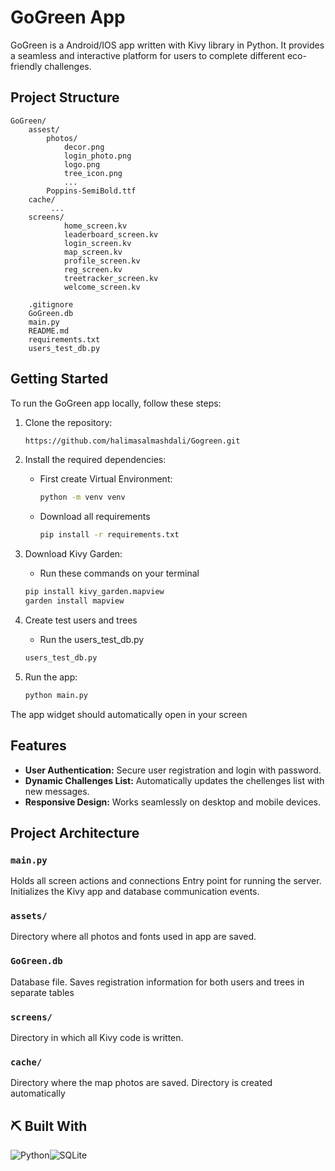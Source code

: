 # GoGreen App

GoGreen is a Android/IOS app written with Kivy library in Python. It provides a seamless and interactive platform for users to complete different eco-friendly challenges.

## Project Structure

```
GoGreen/
    assest/
        photos/
            decor.png
            login_photo.png
            logo.png
            tree_icon.png
            ...
        Poppins-SemiBold.ttf
    cache/
         ...
    screens/
            home_screen.kv
            leaderboard_screen.kv
            login_screen.kv
            map_screen.kv
            profile_screen.kv
            reg_screen.kv
            treetracker_screen.kv
            welcome_screen.kv

    .gitignore
    GoGreen.db
    main.py
    README.md
    requirements.txt
    users_test_db.py
```

## Getting Started

To run the GoGreen app locally, follow these steps:

1. Clone the repository:

   ```bash
   https://github.com/halimasalmashdali/Gogreen.git
   ```

2. Install the required dependencies:
   - First create Virtual Environment:
      ``` bash
      python -m venv venv
   - Download all requirements 
      ```bash
      pip install -r requirements.txt
     
3. Download Kivy Garden:
   
      - Run these commands on your terminal
     ``` bash
   pip install kivy_garden.mapview
   garden install mapview
     ```
4. Create test users and trees
   - Run the users_test_db.py
   ```bash
   users_test_db.py 
   ```
5. Run the app:

   ```bash
   python main.py
   ```


The app widget should automatically open in your screen

## Features

- **User Authentication:** Secure user registration and login with password.
- **Dynamic Challenges List:** Automatically updates the chellenges list with new messages.
- **Responsive Design:** Works seamlessly on desktop and mobile devices.

## Project Architecture

### `main.py`

Holds all screen actions and connections
Entry point for running the server. Initializes the Kivy app and database communication events.

### `assets/`

Directory where all photos and fonts used in app are saved.
### `GoGreen.db`

Database file. Saves registration information for both users and trees in separate tables

### `screens/`

Directory in which all Kivy code is written.

### `cache/`

Directory where the map photos are saved. Directory is created automatically


## ⛏️ Built With <a name = "tech_stack"></a>

![Python](https://img.shields.io/badge/python-3670A0?style=flat&logo=python&logoColor=ffdd54)![SQLite](https://img.shields.io/badge/sqlite-%2307405e.svg?style=flat&logo=sqlite&logoColor=white)


